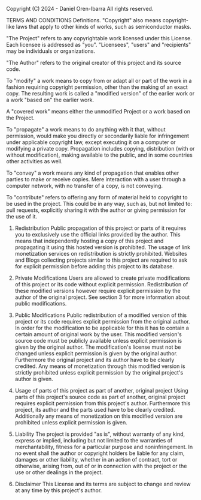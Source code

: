 Copyright (C) 2024 - Daniel Oren-Ibarra
All rights reserved.

TERMS AND CONDITIONS
Definitions.
"Copyright" also means copyright-like laws that apply to other kinds of works, such as semiconductor masks.

"The Project" refers to any copyrightable work licensed under this License. Each licensee is addressed as "you". "Licensees", "users" and "recipients" may be individuals or organizations.

"The Author" refers to the original creator of this project and its source code.

To "modify" a work means to copy from or adapt all or part of the work in a fashion requiring copyright permission, other than the making of an exact copy. The resulting work is called a "modified version" of the earlier work or a work "based on" the earlier work.

A "covered work" means either the unmodified Project or a work based on the Project.

To "propagate" a work means to do anything with it that, without permission, would make you directly or secondarily liable for infringement under applicable copyright law, except executing it on a computer or modifying a private copy. Propagation includes copying, distribution (with or without modification), making available to the public, and in some countries other activities as well.

To "convey" a work means any kind of propagation that enables other parties to make or receive copies. Mere interaction with a user through a computer network, with no transfer of a copy, is not conveying.

To "contribute" refers to offering any form of material held to copyright to be used in the project. This could be in any way, such as, but not limited to: pull requests, explicitly sharing it with the author or giving permission for the use of it.

1. Redistribution
  Public propagation of this project or parts of it requires you to exclusively use the official links provided by the author. This means that independently hosting a copy of this project and propagating it using this hosted version is prohibited. The usage of link monetization services on redistribution is strictly prohibited. Websites and Blogs collecting projects similar to this project are required to ask for explicit permission before adding this project to its database.

2. Private Modifications
  Users are allowed to create private modifications of this project or its code without explicit permission. Redistribution of these modified versions however require explicit permission by the author of the original project. See section 3 for more information about public modifications.

3. Public Modifications
  Public redistribution of a modified version of this project or its code requires explicit permission from the original author. In order for the modification to be applicable for this it has to contain a certain amount of original work by the user. This modified version's source code must be publicly available unless explicit permission is given by the original author. The modification's license must not be changed unless explicit permission is given by the original author. Furthermore the original project and its author have to be clearly credited. Any means of monetization through this modified version is strictly prohibited unless explicit permission by the original project's author is given.

4. Usage of parts of this project as part of another, original project
  Using parts of this project's source code as part of another, original project requires explicit permission from this project's author. Furthermore this project, its author and the parts used have to be clearly credited. Additionally any means of monetization on this modified version are prohibited unless explicit permission is given.

5. Liability
  The project is provided "as is", without warranty of any kind, express or implied, including but not limited to the warranties of merchantability, fitness for a particular purpose and noninfringement. In no event shall the author or copyright holders be liable for any claim, damages or other liability, whether in an action of contract, tort or otherwise, arising from, out of or in connection with the project or the use or other dealings in the project.

6. Disclaimer
  This License and its terms are subject to change and review at any time by this project's author.
